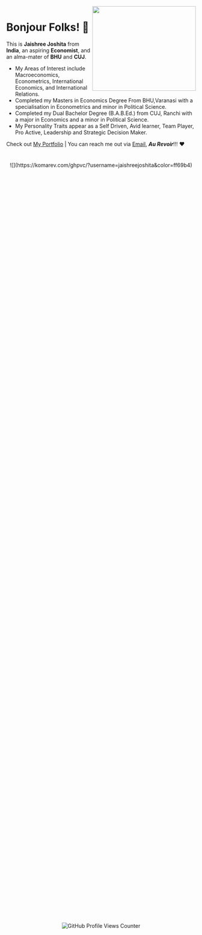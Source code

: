 <img align="right" width="275" height="225" src="https://github.com/JaishreeJoshita/JaishreeJoshita/blob/0239f95ed26c53fd7d401736229d555e5c2e76bc/working%20gif.gif">

# Bonjour Folks! 👋
This is **Jaishree Joshita** from **India**, an aspiring **Economist**, and an alma-mater of **BHU** and **CUJ**.
- My Areas of Interest include Macroeconomics, Econometrics, International Economics, and International Relations.
- Completed my Masters in Economics Degree From BHU,Varanasi with a specialisation in Econometrics and minor in Political Science.
- Completed my Dual Bachelor Degree (B.A.B.Ed.) from CUJ, Ranchi with a major in Economics and a minor in Political Science.
- My Personality Traits appear as a Self Driven, Avid learner, Team Player, Pro Active, Leadership and Strategic Decision Maker.

Check out [My Portfolio](https://jaishreejoshita.github.io) | You can reach me out via [Email](jaishreejoshita@gmail.com), ***Au Revoir***!!! ❤️

#
<p align = "center" dir="auto">
![](https://komarev.com/ghpvc/?username=jaishreejoshita&color=ff69b4)
</p
  
#
<html>
  <head>
    <title>My GitHub Profile</title>
  </head>
  <body>
    <div style="display: flex; justify-content: center; align-items: center; height: 100vh;">
      <img src="https://komarev.com/ghpvc/?username=jaishreejoshita&color=ff69b4" alt="GitHub Profile Views Counter">
    </div>
  </body>
</html>

#

<html>
  <head>
    <title>My GitHub Profile</title>
    <style>
      .container {
        display: flex;
        justify-content: center;
        align-items: center;
        height: 100vh;
      }

      img {
        margin: auto;
      }
    </style>
  </head>
  <body>
    <div class="container">
      <img src="https://komarev.com/ghpvc/?username=jaishreejoshita&color=ff69b4" alt="GitHub Profile Views Counter">
    </div>
  </body>
</html>


#
<!DOCTYPE html>
<html>
  <head>
    <title>My GitHub Profile</title>
    <style>
      .container {
        display: flex;
        justify-content: center;
        align-items: center;
        height: 100vh;
      }

      .badge {
        margin: 0 auto;
      }
    </style>
  </head>
  <body>
    <div class="container">
      <img class="badge" src="https://komarev.com/ghpvc/?username=jaishreejoshita&color=ff69b4" alt="GitHub Profile Views Counter">
    </div>
  </body>
</html>






                                          
 

